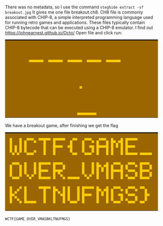 There was no metadata, so I use the command ```steghide extract -sf breakout.jpg```
It gives me one file breakout.ch8. CH8 file is commonly associated with CHIP-8, a simple interpreted programming language used for running retro games and applications. These files typically contain CHIP-8 bytecode that can be executed using a CHIP-8 emulator.
I find out https://johnearnest.github.io/Octo/
Open file and click run:

![photo](../.images/2.png)

We have a breakout game, after finishing we get the flag

![photo](../.images/3.png)

```WCTF{GAME_OVER_VMASBKLTNUFMGS}```
